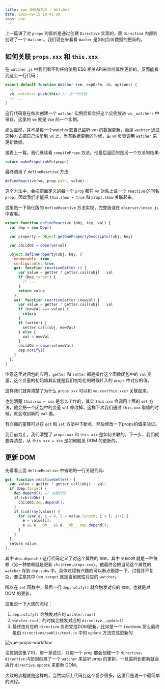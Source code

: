 ```yaml
---
title: vue 源码解析三 - Watcher
date: 2016-09-15 10:41:00
tags: vue
---
```


上一篇讲了对 `props` 的监听是通过创建 `Directive` 实现的，而 `Directive` 内部则创建了一个 `Watcher`。我们现在来看看 `Wacher` 是如何监听数据的更新的。


## 如何关联 `props.xxx` 和 `this.xxx`

在 `watcher.js` 中我们看不到任何使用 ES6 相关API来监听属性更新的，反而能看到这么一行代码：

``` javascript
export default function Watcher (vm, expOrFn, cb, options) {
  // ...
  vm._watchers.push(this) // 这一行代码
  // ...
}
```

这行代码是在每次创建一个 `watcher` 实例后都会把这个实例放进 `vm._watchers` 中保存。这里的 `vm` 就是 `Vue` 的一个实例。

那么显然，并不是每一个watcher去自己监听 vm 的数据更新，而是 `wachter` 通过这种方式把自己注册到 `vm` 上，当有数据更新的时候，由 `vm` 负责调用 `watcher` 来更新数据。

接着上一篇，我们继续看 `compileProps` 方法，他最后返回的是另一个方法的结果:

``` javascript
return makePropsLinkFn(props)
```

最终调用了 `defineReactive` 方法:

``` javascript
defineReactive(vm, prop.path, value)
```

这个方法中，会把前面定义的每一个 `prop` 都在 `vm` 对象上做一个 `reactive` 的同名 `prop`，因此我们才能把 `this.show = true` 和 `props.show` 关联起来。

这里贴一下简化版的 `defineReactive` 方法实现，完整版请在 `observer/index.js` 中查看。

``` javascript
export function defineReactive (obj, key, val) {
  var dep = new Dep()

  var property = Object.getOwnPropertyDescriptor(obj, key)

  var childOb = observe(val)

  Object.defineProperty(obj, key, {
    enumerable: true,
    configurable: true,
    get: function reactiveGetter () {
      var value = getter ? getter.call(obj) : val
      if (Dep.target) {
        // ...
      }
      return value
    },
    set: function reactiveSetter (newVal) {
      var value = getter ? getter.call(obj) : val
      if (newVal === value) {
        return
      }
      if (setter) {
        setter.call(obj, newVal)
      } else {
        val = newVal
      }
      childOb = observe(newVal)
      dep.notify()
    }
  })
}
```

注意这里对闭包的应用，`getter` 和 `setter` 都是操作这个函数闭包中的 `val` 变量，这个变量的初始值其实就是我们初始化的时候传入的 `props` 中对应的值。

这样我们就弄清楚了为什么 `props.xxx` 可以和 `vm.xxx(this.xxx)` 关联起来。

也能清楚 `this.xxx = xxx` 是怎么工作的，其实 `this.xxx` 会调用上面的 `set` 方法，他会把一个闭包中的变量 `val` 修改掉，这样下次我们通过 `this.xxx` 取值的时候，就会取到新的 `val` 值。

有兴趣的童鞋可以在 `get` 和 `set` 方法中下断点，然后修改一下props的值来验证。

到目前为止，我们清楚了 `props.xxx` 和 `this.xxx` 是如何关联的，下一步，我们就要弄清楚，从 `this.xxx = xxx` 是如何触发 DOM 的更新的。

## 更新 DOM

先看看上面 `defineReactive` 中省略的一行关键代码:

``` javascript
get: function reactiveGetter() {
  var value = getter ? getter.call(obj) : val;
  if (Dep.target) {
    dep.depend(); // 关键代码
    if (childOb) {
      childOb.dep.depend();
    }
    if (isArray(value)) {
      for (var e, i = 0, l = value.length; i < l; i++) {
        e = value[i];
        e && e.__ob__ && e.__ob__.dep.depend();
      }
    }
  }
  return value;
},
```

其中 `dep.depend()` 这行代码定义了对这个属性的 `依赖`，其中 `更新DOM` 就是一种依赖（另一种依赖就是更新 `children.props.xxx`）。他最终会把当前这个属性的 `watcher` 存到 `dep.subs` 中。具体过程有兴趣的可以断点跟踪一下，过程并不复杂，要注意其中 `Deo.target` 就是当前属性对应的 `watcher`。

所以在 `set` 函数中，最后一行 `dep.notify()` 就会触发对应的 `依赖`，也就是对 DOM 的更新。

这里说一下大致的流程：

1. `dep.notify()` 会触发对应的 `wachter.run()`
2. `watcher.run()` 的时候会触发对应的 `directive._update()`
3. 最终由对应的 `directive` 负责完成DOM更新，比如是一个 `textNode` 那么最终是由 `directives/public/text.js` 中的 `update` 方法完成更新的

![vue-props-workflow](/blog/images/props-workflow.png)

注意到这里了吗，前一章说过，对每一个 `prop` 都会创建一个 `directive`， `directive` 内部则创建了一个 `watcher` 来监听 prop 的更新，一旦监听到更新就会执行 `directive.update` 来更新 DOM。

大致的流程就是这样的，当然实际上代码比这个复杂很多，这里只是说一个最简单的流程。
